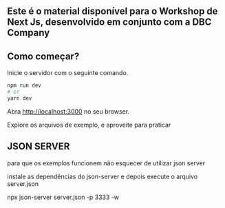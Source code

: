 ## Este é o material disponível para o Workshop de Next Js, desenvolvido em conjunto com a DBC Company

## Como começar?

Inicie o servidor com o seguinte comando.

```bash
npm run dev
# or
yarn dev
```

Abra [http://localhost:3000](http://localhost:3000) no seu browser.

Explore os arquivos de exemplo, e aproveite para praticar

## JSON SERVER

para que os exemplos funcionem não esquecer de utilizar json server

instale as dependências do json-server e depois execute o arquivo server.json

npx json-server server.json -p 3333 -w
